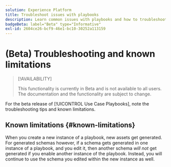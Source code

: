 ```yaml
---
solution: Experience Platform
title: Troubleshoot issues with playbooks
description: Learn common issues with playbooks and how to troubleshoot them
badgeBeta: label="Beta" type="Informative"
exl-id: 2604ce26-bcf9-46e1-bc10-30252a113159
---
```

# (Beta) Troubleshooting and known limitations

>[!AVAILABILITY]
>
>This functionality is currently in Beta and is not available to all users. The documentation and the functionality are subject to change.

For the beta release of [!UICONTROL Use Case Playbooks], note the troubleshooting tips and known limitations.

## Known limitations {#known-limitations}

When you create a new instance of a playbook, new assets get generated. For generated schemas however, if a schema gets generated in one instance of a playbook, and you edit it, then another schema *will not* get generated if you enable another instance of the playbook. Instead, you will continue to use the schema you edited within the new instance as well.
